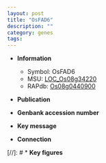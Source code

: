 ```yaml
---
layout: post
title: "OsFAD6"
description: ""
category: genes
tags: 
---
```


* **Information**  
    + Symbol: OsFAD6  
    + MSU: [LOC_Os08g34220](http://rice.uga.edu/cgi-bin/ORF_infopage.cgi?orf=LOC_Os08g34220)  
    + RAPdb: [Os08g0440900](https://rapdb.dna.affrc.go.jp/locus/?name=Os08g0440900)  

* **Publication**  

* **Genbank accession number**  

* **Key message**  

* **Connection**  

[//]: # * **Key figures**  


